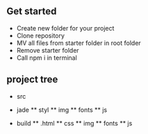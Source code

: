 ## Get started
* Create new folder for your project
* Clone repository
* MV all files from starter folder in root folder
* Remove starter folder
* Call npm i in terminal

## project tree
* src
- jade
** styl
** img
** fonts
** js
* build
** .html
** css
** img
** fonts
** js


